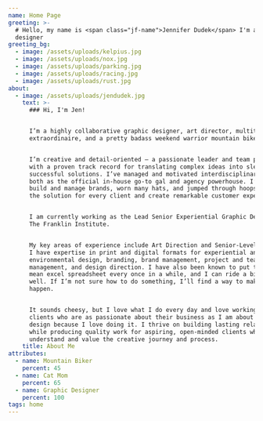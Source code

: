 ```yaml
---
name: Home Page
greeting: >-
  # Hello, my name is <span class="jf-name">Jennifer Dudek</span> I'm a graphic
  designer
greeting_bg:
  - image: /assets/uploads/kelpius.jpg
  - image: /assets/uploads/nox.jpg
  - image: /assets/uploads/parking.jpg
  - image: /assets/uploads/racing.jpg
  - image: /assets/uploads/rust.jpg
about:
  - image: /assets/uploads/jendudek.jpg
    text: >-
      ### Hi, I'm Jen!


      I’m a highly collaborative graphic designer, art director, multitasker
      extraordinaire, and a pretty badass weekend warrior mountain biker.


      I’m creative and detail-oriented — a passionate leader and team player
      with a proven track record for translating complex ideas into sleek,
      successful solutions. I’ve managed and motivated interdisciplinary teams,
      both as the official in-house go-to gal and agency powerhouse. I’ve helped
      build and manage brands, worn many hats, and jumped through hoops to find
      the solution for every client and create remarkable customer experiences.


      I am currently working as the Lead Senior Experiential Graphic Designer at
      The Franklin Institute.


      My key areas of experience include Art Direction and Senior-Level Design.
      I have expertise in print and digital formats for experiential and
      environmental design, branding, brand management, project and team
      management, and design direction. I have also been known to put together a
      mean excel spreadsheet every once in a while, and I can ride a bike pretty
      well. If I’m not sure how to do something, I’ll find a way to make it
      happen.


      It sounds cheesy, but I love what I do every day and love working with
      clients who are as passionate about their business as I am about design. I
      design because I love doing it. I thrive on building lasting relationships
      while producing quality work for aspiring, open-minded clients who
      understand and value the creative journey and process.
    title: About Me
attributes:
  - name: Mountain Biker
    percent: 45
  - name: Cat Mom
    percent: 65
  - name: Graphic Designer
    percent: 100
tags: home
---
```

